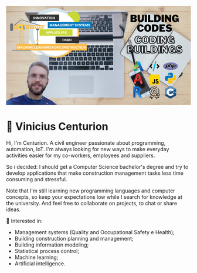 ![vncenturion Github](vncenturionGITHUB.png)
# :construction_worker: Vinicius Centurion
Hi, I'm Centurion. A civil engineer passionate about programming, automation, IoT. I'm always looking for new ways to make everyday activities easier for my co-workers, employees and suppliers.

So i decided: I should get a Computer Science bachelor's degree and try to develop applications that make construction management tasks less time consuming and stressful.

Note that I'm still learning new programming languages and computer concepts, so keep your expectations low while I search for knowledge at the university. And feel free to collaborate on projects, to chat or share ideas.

:pushpin: Interested in:
* Management systems (Quality and Occupational Safety e Health);
* Building construction planning and management;
* Building information modeling;
* Statistical process control;
* Machine learning;
* Artificial intelligence.
